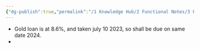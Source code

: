 ```yaml
---
{"dg-publish":true,"permalink":"/1 Knowledge Hub/2 Functional Notes/3 Finance Notes/Chakradhar Finance Notes/Loans/","noteIcon":""}
---
```



- Gold loan is at 8.6%, and taken july 10 2023, so shall be due on same date 2024.
- 